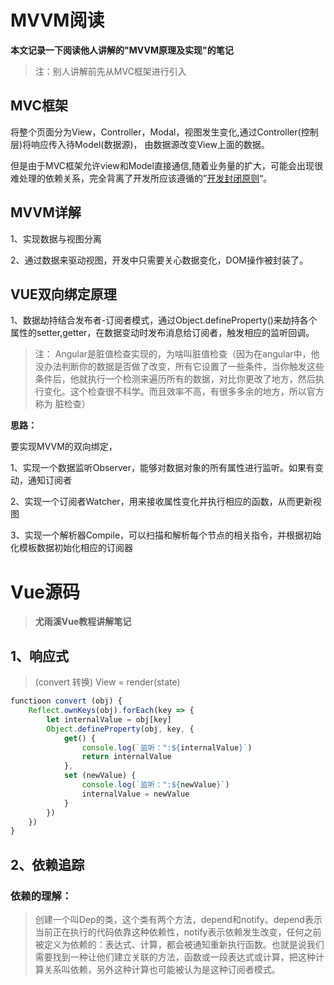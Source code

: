 # MVVM阅读

**本文记录一下阅读他人讲解的"MVVM原理及实现"的笔记**



>  注：别人讲解前先从MVC框架进行引入

## MVC框架

将整个页面分为View，Controller，Modal，视图发生变化,通过Controller(控制层)将响应传入待Model(数据源)， 由数据源改变View上面的数据。

但是由于MVC框架允许view和Model直接通信,随着业务量的扩大，可能会出现很难处理的依赖关系，完全背离了开发所应该遵循的”[开发封闭原则]([https://baike.baidu.com/item/%E5%BC%80%E6%94%BE%E5%B0%81%E9%97%AD%E5%8E%9F%E5%88%99/6028662?fr=aladdin](https://baike.baidu.com/item/开放封闭原则/6028662?fr=aladdin))“。



## MVVM详解

1、实现数据与视图分离

2、通过数据来驱动视图，开发中只需要关心数据变化，DOM操作被封装了。



## VUE双向绑定原理

1、数据劫持结合发布者-订阅者模式，通过Object.defineProperty()来劫持各个属性的setter,getter，在数据变动时发布消息给订阅者，触发相应的监听回调。

> 注： Angular是脏值检查实现的，为啥叫脏值检查（因为在angular中，他没办法判断你的数据是否做了改变，所有它设置了一些条件，当你触发这些条件后，他就执行一个检测来遍历所有的数据，对比你更改了地方，然后执行变化。这个检查很不科学。而且效率不高，有很多多余的地方，所以官方称为 脏检查）
>

**思路：**

要实现MVVM的双向绑定，

1、实现一个数据监听Observer，能够对数据对象的所有属性进行监听。如果有变动，通知订阅者

2、实现一个订阅者Watcher，用来接收属性变化并执行相应的函数，从而更新视图

3、实现一个解析器Compile，可以扫描和解析每个节点的相关指令，并根据初始化模板数据初始化相应的订阅器





# Vue源码

> **尤雨溪Vue教程讲解笔记**

## 1、响应式   

> (convert 转换)    View =  render(state)

``` js
functioon convert (obj) {
    Reflect.ownKeys(obj).forEach(key => {
        let internalValue = obj[key]
        Object.defineProperty(obj, key, {
            get() {
  				console.log(`监听：":${internalValue}`)
                return internalValue
            }, 
            set (newValue) {
                console.log(`监听：":${newValue}`)
                internalValue = newValue
            }
        })
    })
}
```





## 2、依赖追踪

### 依赖的理解：

> 创建一个叫Dep的类，这个类有两个方法，depend和notify。depend表示当前正在执行的代码依靠这种依赖性，notify表示依赖发生改变，任何之前被定义为依赖的：表达式、计算，都会被通知重新执行函数。也就是说我们需要找到一种让他们建立关联的方法，函数或一段表达式或计算，把这种计算关系叫依赖，另外这种计算也可能被认为是这种订阅者模式。

``` js

```

